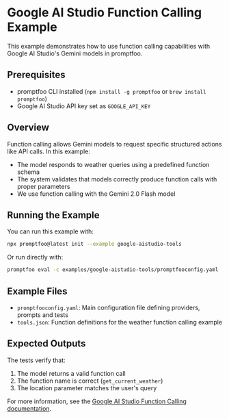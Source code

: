 # Google AI Studio Function Calling Example

This example demonstrates how to use function calling capabilities with Google AI Studio's Gemini models in promptfoo.

## Prerequisites

- promptfoo CLI installed (`npm install -g promptfoo` or `brew install promptfoo`)
- Google AI Studio API key set as `GOOGLE_API_KEY`

## Overview

Function calling allows Gemini models to request specific structured actions like API calls. In this example:

- The model responds to weather queries using a predefined function schema
- The system validates that models correctly produce function calls with proper parameters
- We use function calling with the Gemini 2.0 Flash model

## Running the Example

You can run this example with:

```bash
npx promptfoo@latest init --example google-aistudio-tools
```

Or run directly with:

```bash
promptfoo eval -c examples/google-aistudio-tools/promptfooconfig.yaml
```

## Example Files

- `promptfooconfig.yaml`: Main configuration file defining providers, prompts and tests
- `tools.json`: Function definitions for the weather function calling example

## Expected Outputs

The tests verify that:
1. The model returns a valid function call
2. The function name is correct (`get_current_weather`)
3. The location parameter matches the user's query

For more information, see the [Google AI Studio Function Calling documentation](https://ai.google.dev/docs/function_calling).
